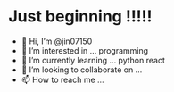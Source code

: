 # Just beginning !!!!!

- 👋 Hi, I’m @jin07150
- 👀 I’m interested in ... programming
- 🌱 I’m currently learning ... python react 
- 💞️ I’m looking to collaborate on ...
- 📫 How to reach me ...

<!---
jin07150/jin07150 is a ✨ special ✨ repository because its `README.md` (this file) appears on your GitHub profile.
You can click the Preview link to take a look at your changes.
--->
